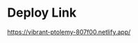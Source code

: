 # Deploy Link
<a href="https://vibrant-ptolemy-807f00.netlify.app/" target="_blank">https://vibrant-ptolemy-807f00.netlify.app/</a>
